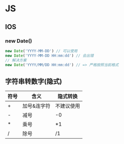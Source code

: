 # JS

## IOS
### new Date()
```js
new Date('YYYY-MM-DD') // 可以使用
new Date('YYYY-MM-DD HH:mm:dd') // 会出错
// 解决方案
new Date('YYYY/MM/DD HH:mm:dd') // => 严格按照当前格式
```

## 字符串转数字(隐式)
| 符号 | 含义        | 隐式转换   |
| ---- | ----------- | ---------- |
| +    | 加号&连字符 | 不建议使用 |
| -    | 减号        | -0         |
| *    | 乘号        | *1         |
| /    | 除号        | /1         |